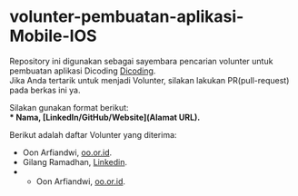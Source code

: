 # volunter-pembuatan-aplikasi-Mobile-IOS
Repository ini digunakan sebagai sayembara pencarian volunter untuk pembuatan aplikasi Dicoding [Dicoding](www.dicoding.com).  
Jika Anda tertarik untuk menjadi Volunter, silakan lakukan PR(pull-request) pada berkas ini ya.  

Silakan gunakan format berikut:<br>
**\* Nama, [LinkedIn/GitHub/Website](Alamat URL).**  

Berikut adalah daftar Volunter yang diterima:
* Oon Arfiandwi, [oo.or.id](https://oo.or.id).  
* Gilang Ramadhan, [Linkedin](https://www.linkedin.com/in/gilang-adhan/).
* * Oon Arfiandwi, [oo.or.id](https://oo.or.id).  
